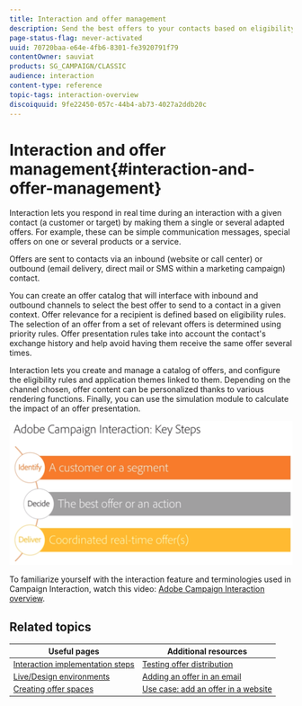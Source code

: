 ```yaml
---
title: Interaction and offer management
description: Send the best offers to your contacts based on eligibility rules.
page-status-flag: never-activated
uuid: 70720baa-e64e-4fb6-8301-fe3920791f79
contentOwner: sauviat
products: SG_CAMPAIGN/CLASSIC
audience: interaction
content-type: reference
topic-tags: interaction-overview
discoiquuid: 9fe22450-057c-44b4-ab73-4027a2ddb20c
---
```


# Interaction and offer management{#interaction-and-offer-management}

Interaction lets you respond in real time during an interaction with a given contact (a customer or target) by making them a single or several adapted offers. For example, these can be simple communication messages, special offers on one or several products or a service.

Offers are sent to contacts via an inbound (website or call center) or outbound (email delivery, direct mail or SMS within a marketing campaign) contact.

You can create an offer catalog that will interface with inbound and outbound channels to select the best offer to send to a contact in a given context. Offer relevance for a recipient is defined based on eligibility rules. The selection of an offer from a set of relevant offers is determined using priority rules. Offer presentation rules take into account the contact's exchange history and help avoid having them receive the same offer several times.

Interaction lets you create and manage a catalog of offers, and configure the eligibility rules and application themes linked to them. Depending on the channel chosen, offer content can be personalized thanks to various rendering functions. Finally, you can use the simulation module to calculate the impact of an offer presentation.

![](assets/Offermgt2.png)

To familiarize yourself with the interaction feature and terminologies used in Campaign Interaction, watch this video: [Adobe Campaign Interaction overview](https://helpx.adobe.com/campaign/classic/how-to/acs-overview.html?playlist=/ccx/v1/collection/product/campaign/classic/segment/digital-marketers/explevel/intermediate/applaunch/get-started/collection.ccx.js&ref=helpx.adobe.com).

## Related topics

| Useful pages | Additional resources |
|---|---|
| [Interaction implementation steps](../../interaction/using/implementation-steps.md) | [Testing offer distribution](../../interaction/using/about-offers-simulation.md) |
| [Live/Design environments](../../interaction/using/live-design-environments.md) | [Adding an offer in an email](../../interaction/using/integrating-an-offer-via-the-wizard.md) |
| [Creating offer spaces](../../interaction/using/creating-offer-spaces.md) |  [Use case: add an offer in a website](../../interaction/using/offers-on-an-inbound-channel.md)  |